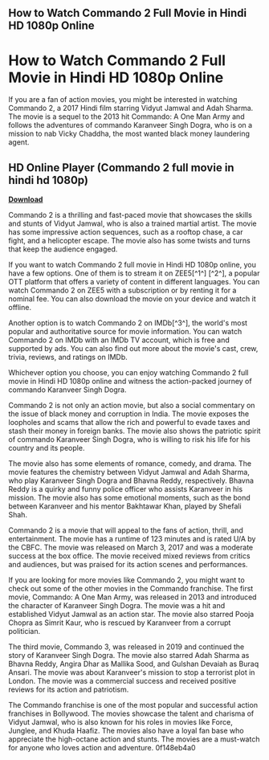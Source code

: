 ## How to Watch Commando 2 Full Movie in Hindi HD 1080p Online

  
# How to Watch Commando 2 Full Movie in Hindi HD 1080p Online
 
If you are a fan of action movies, you might be interested in watching Commando 2, a 2017 Hindi film starring Vidyut Jamwal and Adah Sharma. The movie is a sequel to the 2013 hit Commando: A One Man Army and follows the adventures of commando Karanveer Singh Dogra, who is on a mission to nab Vicky Chaddha, the most wanted black money laundering agent.
 
## HD Online Player (Commando 2 full movie in hindi hd 1080p)


[**Download**](https://www.google.com/url?q=https%3A%2F%2Fshoxet.com%2F2tKqJy&sa=D&sntz=1&usg=AOvVaw0C1DJGV7Cps9wGbTJuTHC8)

 
Commando 2 is a thrilling and fast-paced movie that showcases the skills and stunts of Vidyut Jamwal, who is also a trained martial artist. The movie has some impressive action sequences, such as a rooftop chase, a car fight, and a helicopter escape. The movie also has some twists and turns that keep the audience engaged.
 
If you want to watch Commando 2 full movie in Hindi HD 1080p online, you have a few options. One of them is to stream it on ZEE5[^1^] [^2^], a popular OTT platform that offers a variety of content in different languages. You can watch Commando 2 on ZEE5 with a subscription or by renting it for a nominal fee. You can also download the movie on your device and watch it offline.
 
Another option is to watch Commando 2 on IMDb[^3^], the world's most popular and authoritative source for movie information. You can watch Commando 2 on IMDb with an IMDb TV account, which is free and supported by ads. You can also find out more about the movie's cast, crew, trivia, reviews, and ratings on IMDb.
 
Whichever option you choose, you can enjoy watching Commando 2 full movie in Hindi HD 1080p online and witness the action-packed journey of commando Karanveer Singh Dogra.
  
Commando 2 is not only an action movie, but also a social commentary on the issue of black money and corruption in India. The movie exposes the loopholes and scams that allow the rich and powerful to evade taxes and stash their money in foreign banks. The movie also shows the patriotic spirit of commando Karanveer Singh Dogra, who is willing to risk his life for his country and its people.
 
The movie also has some elements of romance, comedy, and drama. The movie features the chemistry between Vidyut Jamwal and Adah Sharma, who play Karanveer Singh Dogra and Bhavna Reddy, respectively. Bhavna Reddy is a quirky and funny police officer who assists Karanveer in his mission. The movie also has some emotional moments, such as the bond between Karanveer and his mentor Bakhtawar Khan, played by Shefali Shah.
 
Commando 2 is a movie that will appeal to the fans of action, thrill, and entertainment. The movie has a runtime of 123 minutes and is rated U/A by the CBFC. The movie was released on March 3, 2017 and was a moderate success at the box office. The movie received mixed reviews from critics and audiences, but was praised for its action scenes and performances.
  
If you are looking for more movies like Commando 2, you might want to check out some of the other movies in the Commando franchise. The first movie, Commando: A One Man Army, was released in 2013 and introduced the character of Karanveer Singh Dogra. The movie was a hit and established Vidyut Jamwal as an action star. The movie also starred Pooja Chopra as Simrit Kaur, who is rescued by Karanveer from a corrupt politician.
 
The third movie, Commando 3, was released in 2019 and continued the story of Karanveer Singh Dogra. The movie also starred Adah Sharma as Bhavna Reddy, Angira Dhar as Mallika Sood, and Gulshan Devaiah as Buraq Ansari. The movie was about Karanveer's mission to stop a terrorist plot in London. The movie was a commercial success and received positive reviews for its action and patriotism.
 
The Commando franchise is one of the most popular and successful action franchises in Bollywood. The movies showcase the talent and charisma of Vidyut Jamwal, who is also known for his roles in movies like Force, Junglee, and Khuda Haafiz. The movies also have a loyal fan base who appreciate the high-octane action and stunts. The movies are a must-watch for anyone who loves action and adventure.
 0f148eb4a0
